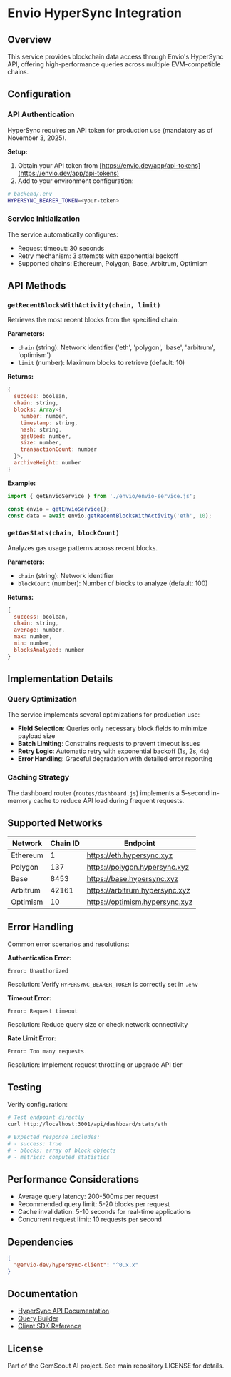 # Envio HyperSync Integration

## Overview

This service provides blockchain data access through Envio's HyperSync API, offering high-performance queries across multiple EVM-compatible chains.

## Configuration

### API Authentication

HyperSync requires an API token for production use (mandatory as of November 3, 2025).

**Setup:**

1. Obtain your API token from [https://envio.dev/app/api-tokens](https://envio.dev/app/api-tokens)
2. Add to your environment configuration:
```bash
# backend/.env
HYPERSYNC_BEARER_TOKEN=<your-token>
```

### Service Initialization

The service automatically configures:
- Request timeout: 30 seconds
- Retry mechanism: 3 attempts with exponential backoff
- Supported chains: Ethereum, Polygon, Base, Arbitrum, Optimism

## API Methods

### `getRecentBlocksWithActivity(chain, limit)`

Retrieves the most recent blocks from the specified chain.

**Parameters:**
- `chain` (string): Network identifier ('eth', 'polygon', 'base', 'arbitrum', 'optimism')
- `limit` (number): Maximum blocks to retrieve (default: 10)

**Returns:**
```javascript
{
  success: boolean,
  chain: string,
  blocks: Array<{
    number: number,
    timestamp: string,
    hash: string,
    gasUsed: number,
    size: number,
    transactionCount: number
  }>,
  archiveHeight: number
}
```

**Example:**
```javascript
import { getEnvioService } from './envio/envio-service.js';

const envio = getEnvioService();
const data = await envio.getRecentBlocksWithActivity('eth', 10);
```

### `getGasStats(chain, blockCount)`

Analyzes gas usage patterns across recent blocks.

**Parameters:**
- `chain` (string): Network identifier
- `blockCount` (number): Number of blocks to analyze (default: 100)

**Returns:**
```javascript
{
  success: boolean,
  chain: string,
  average: number,
  max: number,
  min: number,
  blocksAnalyzed: number
}
```

## Implementation Details

### Query Optimization

The service implements several optimizations for production use:

- **Field Selection**: Queries only necessary block fields to minimize payload size
- **Batch Limiting**: Constrains requests to prevent timeout issues
- **Retry Logic**: Automatic retry with exponential backoff (1s, 2s, 4s)
- **Error Handling**: Graceful degradation with detailed error reporting

### Caching Strategy

The dashboard router (`routes/dashboard.js`) implements a 5-second in-memory cache to reduce API load during frequent requests.

## Supported Networks

| Network | Chain ID | Endpoint |
|---------|----------|----------|
| Ethereum | 1 | https://eth.hypersync.xyz |
| Polygon | 137 | https://polygon.hypersync.xyz |
| Base | 8453 | https://base.hypersync.xyz |
| Arbitrum | 42161 | https://arbitrum.hypersync.xyz |
| Optimism | 10 | https://optimism.hypersync.xyz |

## Error Handling

Common error scenarios and resolutions:

**Authentication Error:**
```
Error: Unauthorized
```
Resolution: Verify `HYPERSYNC_BEARER_TOKEN` is correctly set in `.env`

**Timeout Error:**
```
Error: Request timeout
```
Resolution: Reduce query size or check network connectivity

**Rate Limit Error:**
```
Error: Too many requests
```
Resolution: Implement request throttling or upgrade API tier

## Testing

Verify configuration:
```bash
# Test endpoint directly
curl http://localhost:3001/api/dashboard/stats/eth

# Expected response includes:
# - success: true
# - blocks: array of block objects
# - metrics: computed statistics
```

## Performance Considerations

- Average query latency: 200-500ms per request
- Recommended query limit: 5-20 blocks per request
- Cache invalidation: 5-10 seconds for real-time applications
- Concurrent request limit: 10 requests per second

## Dependencies
```json
{
  "@envio-dev/hypersync-client": "^0.x.x"
}
```

## Documentation

- [HyperSync API Documentation](https://docs.envio.dev/docs/HyperSync/overview)
- [Query Builder](https://builder.hypersync.xyz/)
- [Client SDK Reference](https://github.com/enviodev/hypersync-client-node)

## License

Part of the GemScout AI project. See main repository LICENSE for details.
